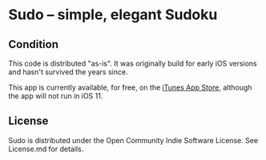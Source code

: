 # Sudo – simple, elegant Sudoku

## Condition

This code is distributed "as-is". It was originally build for early iOS versions and hasn't survived the years since.

This app is currently available, for free, on the [iTunes App Store](https://itunes.apple.com/us/app/sudo-simple-elegant-sudoku/id560178257?ls=1&mt=8), although the app will not run in iOS 11.

## License

Sudo is distributed under the Open Community Indie Software License. See License.md for details.

